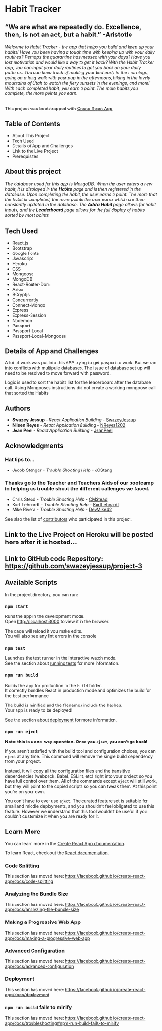 # **Habit Tracker**
 
## “We are what we repeatedly do. Excellence, then, is not an act, but a habit.” -Aristotle
 
###### Welcome to Habit Tracker - the app that helps you build and keep up your habits! Have you been having a tough time with keeping up with your daily routines? Perhaps the quarantine has messed with your days? Have you lost motivation and would like a way to get it back? With the Habit Tracker app, you can input your daily routines to get you back on your daily patterns. You can keep track of making your bed early in the mornings, going on a long walk with your pup in the afternoons, hiking in the lovely mountains of Utah to watch the fiery sunsets in the evenings, and more! With each completed habit, you earn a point. The more habits you complete, the more points you earn.

This project was bootstrapped with [Create React App](https://github.com/facebook/create-react-app).

## Table of Contents
* About This Project
* Tech Used
* Details of App and Challenges
* Link to the Live Project
* Prerequisites

## About this project

###### The database used for this app is MongoDB. When the user enters a new habit, it is displayed in the **Habits** page and is then registered in the database. Upon completing the habit, the user earns a point. The more that the habit is completed, the more points the user earns which are then constantly updated in the database. The **Add a Habit** page allows for habit inputs, and the **Leaderboard** page allows for the full display of habits sorted by most points.

## Tech Used
* React.js
* Bootstrap
* Google Fonts
* Javascript
* Heroku
* CSS
* Mongoose
* MongoDB
* React-Router-Dom
* Axios
* BCryptjs
* Concurrently
* Connect-Mongo
* Express
* Express-Session
* Nodemon
* Passport
* Passport-Local
* Passport-Local-Mongoose

## Details of App and Challenges

A lot of work was put into this APP trying to get pasport to work.  But we ran into conflicts with multipule databases.  The issue of database set up will need to be resolved to move forward with password.

Logic is used to sort the habits list for the leaderboard after the database call.  Using Mongooses instructions did not create a working mongoose call that sorted the Habits.

## Authors

* **Swazey Jessup** - *React Application Building* - [SwazeyJessup](https://github.com/swazeyjessup)
* **Nilsen Reyes** - *React Application Building* - [NReyes1202](https://github.com/nreyes1202)
* **Jean Peel** - *React Application Building* - [JeanPeel](https://github.com/JeanPeel)

## Acknowledgments

### Hat tips to...

* Jacob Stanger -  *Trouble Shooting Help* - [JCStang](https://github.com/jcstang)

### Thanks go to the Teacher and Teachers Aids of our bootcamp in helping us trouble shoot the different callenges we faced.

* Chris Stead -  *Trouble Shooting Help* - [CMStead](https://github.com/cmstead)
* Kurt Lehnardt -  *Trouble Shooting Help* - [KurtLehnardt](https://github.com/KurtLehnardt)
* Mike Rivera -  *Trouble Shooting Help* - [DevMike42](https://github.com/DevMike42)

See also the list of [contributors](https://github.com/swazeyjessup/project-3/graphs/contributors) who participated in this project.

## Link to the Live Project on Heroku will be posted here after it is hosted...

## Link to GitHub code Repository: https://github.com/swazeyjessup/project-3

## Available Scripts

In the project directory, you can run:

### `npm start`

Runs the app in the development mode.<br />
Open [http://localhost:3000](http://localhost:3000) to view it in the browser.

The page will reload if you make edits.<br />
You will also see any lint errors in the console.

### `npm test`

Launches the test runner in the interactive watch mode.<br />
See the section about [running tests](https://facebook.github.io/create-react-app/docs/running-tests) for more information.

### `npm run build`

Builds the app for production to the `build` folder.<br />
It correctly bundles React in production mode and optimizes the build for the best performance.

The build is minified and the filenames include the hashes.<br />
Your app is ready to be deployed!

See the section about [deployment](https://facebook.github.io/create-react-app/docs/deployment) for more information.

### `npm run eject`

**Note: this is a one-way operation. Once you `eject`, you can’t go back!**

If you aren’t satisfied with the build tool and configuration choices, you can `eject` at any time. This command will remove the single build dependency from your project.

Instead, it will copy all the configuration files and the transitive dependencies (webpack, Babel, ESLint, etc) right into your project so you have full control over them. All of the commands except `eject` will still work, but they will point to the copied scripts so you can tweak them. At this point you’re on your own.

You don’t have to ever use `eject`. The curated feature set is suitable for small and middle deployments, and you shouldn’t feel obligated to use this feature. However we understand that this tool wouldn’t be useful if you couldn’t customize it when you are ready for it.

## Learn More

You can learn more in the [Create React App documentation](https://facebook.github.io/create-react-app/docs/getting-started).

To learn React, check out the [React documentation](https://reactjs.org/).

### Code Splitting

This section has moved here: https://facebook.github.io/create-react-app/docs/code-splitting

### Analyzing the Bundle Size

This section has moved here: https://facebook.github.io/create-react-app/docs/analyzing-the-bundle-size

### Making a Progressive Web App

This section has moved here: https://facebook.github.io/create-react-app/docs/making-a-progressive-web-app

### Advanced Configuration

This section has moved here: https://facebook.github.io/create-react-app/docs/advanced-configuration

### Deployment

This section has moved here: https://facebook.github.io/create-react-app/docs/deployment

### `npm run build` fails to minify

This section has moved here: https://facebook.github.io/create-react-app/docs/troubleshooting#npm-run-build-fails-to-minify
